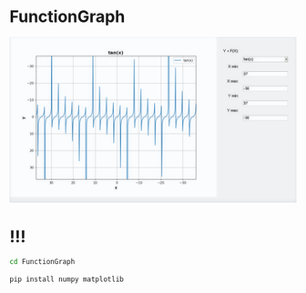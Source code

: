 # FunctionGraph
![tan](.img/tan.png)


# !!!
```bash
cd FunctionGraph
```
```bash
pip install numpy matplotlib
```
